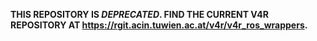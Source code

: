 **THIS REPOSITORY IS _DEPRECATED_. FIND THE CURRENT V4R REPOSITORY AT https://rgit.acin.tuwien.ac.at/v4r/v4r_ros_wrappers.**
